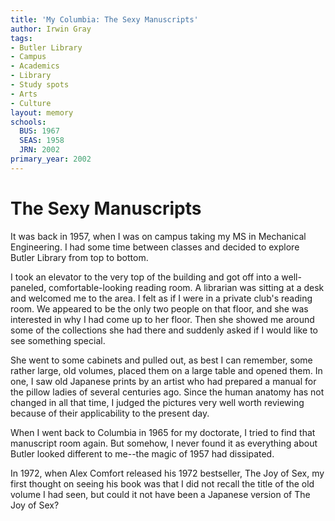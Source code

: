 ```yaml
---
title: 'My Columbia: The Sexy Manuscripts'
author: Irwin Gray
tags:
- Butler Library
- Campus
- Academics
- Library
- Study spots
- Arts
- Culture
layout: memory
schools:
  BUS: 1967
  SEAS: 1958
  JRN: 2002
primary_year: 2002
---
```

# The Sexy Manuscripts

It was back in 1957, when I was on campus taking my MS in Mechanical Engineering.  I had some time between classes and decided to explore Butler Library from top to bottom.

I took an elevator to the very top of the building and got off into a well-paneled, comfortable-looking reading room.  A librarian was sitting at a desk and welcomed me to the area.  I felt as if I were in a private club's reading room.  We appeared to be the only two people on that floor, and she was interested in why I had come up to her floor. Then she showed me around some of the collections she had there and suddenly asked if I would like to see something special.

She went to some cabinets and pulled out, as best I can remember, some rather large, old volumes, placed them on a large table and opened them.  In one, I saw old Japanese prints by an artist who had prepared a manual for the pillow ladies of several centuries ago.  Since the human anatomy has not changed in all that time, I judged the pictures very well worth reviewing because of their applicability to the present day.

When I went back to Columbia in 1965 for my doctorate, I tried to find that manuscript room again.  But somehow, I never found it as everything about Butler looked different to me--the magic of 1957 had dissipated.

In 1972, when Alex Comfort released his 1972 bestseller, The Joy of Sex, my first thought on seeing his book was that I did not recall the title of the old volume I had seen, but could it not have been a Japanese version of The Joy of Sex?
